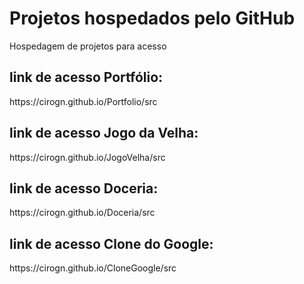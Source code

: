 # Projetos hospedados pelo GitHub
Hospedagem de projetos para acesso

## link de acesso Portfólio:
<link>https://cirogn.github.io/Portfolio/src</link>

## link de acesso Jogo da Velha:
<link>https://cirogn.github.io/JogoVelha/src</link>

## link de acesso Doceria:
<link>https://cirogn.github.io/Doceria/src</link>

## link de acesso Clone do Google:
<link>https://cirogn.github.io/CloneGoogle/src</link>
